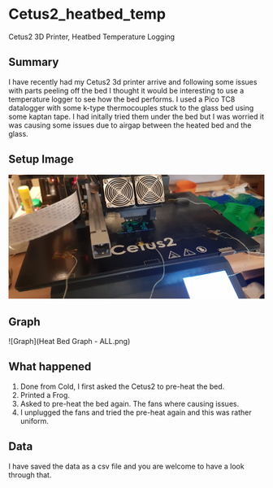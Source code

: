 # Cetus2_heatbed_temp
Cetus2 3D Printer, Heatbed Temperature Logging

## Summary
I have recently had my Cetus2 3d printer arrive and following some issues with parts peeling off the bed I thought it would be interesting to use a temperature logger to see how the bed performs. I used a Pico TC8 datalogger with some k-type thermocouples stuck to the glass bed using some kaptan tape. I had initally tried them under the bed but I was worried it was causing some issues due to airgap between the heated bed and the glass.

## Setup Image
![Setup](20230130_192300.jpg)

## Graph
![Graph](Heat Bed Graph - ALL.png)

## What happened
1. Done from Cold, I first asked the Cetus2 to pre-heat the bed.
2. Printed a Frog.
3. Asked to pre-heat the bed again. The fans where causing issues.
4. I unplugged the fans and tried the pre-heat again and this was rather uniform.

## Data
I have saved the data as a csv file and you are welcome to have a look through that.
